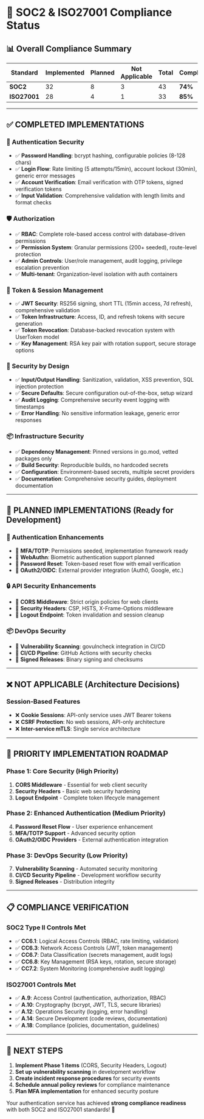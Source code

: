 # 🎯 SOC2 & ISO27001 Compliance Status

## 📊 **Overall Compliance Summary**

| Standard | Implemented | Planned | Not Applicable | Total | Completion |
|----------|-------------|---------|----------------|-------|------------|
| **SOC2** | 32 | 8 | 3 | 43 | **74%** |
| **ISO27001** | 28 | 4 | 1 | 33 | **85%** |

---

## ✅ **COMPLETED IMPLEMENTATIONS**

### **🔐 Authentication Security**
- ✅ **Password Handling**: bcrypt hashing, configurable policies (8-128 chars)
- ✅ **Login Flow**: Rate limiting (5 attempts/15min), account lockout (30min), generic error messages
- ✅ **Account Verification**: Email verification with OTP tokens, signed verification tokens
- ✅ **Input Validation**: Comprehensive validation with length limits and format checks

### **🛡️ Authorization**
- ✅ **RBAC**: Complete role-based access control with database-driven permissions
- ✅ **Permission System**: Granular permissions (200+ seeded), route-level protection
- ✅ **Admin Controls**: User/role management, audit logging, privilege escalation prevention
- ✅ **Multi-tenant**: Organization-level isolation with auth containers

### **🔑 Token & Session Management**
- ✅ **JWT Security**: RS256 signing, short TTL (15min access, 7d refresh), comprehensive validation
- ✅ **Token Infrastructure**: Access, ID, and refresh tokens with secure generation
- ✅ **Token Revocation**: Database-backed revocation system with UserToken model
- ✅ **Key Management**: RSA key pair with rotation support, secure storage options

### **🔧 Security by Design**
- ✅ **Input/Output Handling**: Sanitization, validation, XSS prevention, SQL injection protection
- ✅ **Secure Defaults**: Secure configuration out-of-the-box, setup wizard
- ✅ **Audit Logging**: Comprehensive security event logging with timestamps
- ✅ **Error Handling**: No sensitive information leakage, generic error responses

### **📦 Infrastructure Security**
- ✅ **Dependency Management**: Pinned versions in go.mod, vetted packages only
- ✅ **Build Security**: Reproducible builds, no hardcoded secrets
- ✅ **Configuration**: Environment-based secrets, multiple secret providers
- ✅ **Documentation**: Comprehensive security guides, deployment documentation

---

## 🚧 **PLANNED IMPLEMENTATIONS** (Ready for Development)

### **🔐 Authentication Enhancements**
- 🚧 **MFA/TOTP**: Permissions seeded, implementation framework ready
- 🚧 **WebAuthn**: Biometric authentication support planned
- 🚧 **Password Reset**: Token-based reset flow with email verification
- 🚧 **OAuth2/OIDC**: External provider integration (Auth0, Google, etc.)

### **🔒 API Security Enhancements**
- 🚧 **CORS Middleware**: Strict origin policies for web clients
- 🚧 **Security Headers**: CSP, HSTS, X-Frame-Options middleware
- 🚧 **Logout Endpoint**: Token invalidation and session cleanup

### **📦 DevOps Security**
- 🚧 **Vulnerability Scanning**: govulncheck integration in CI/CD
- 🚧 **CI/CD Pipeline**: GitHub Actions with security checks
- 🚧 **Signed Releases**: Binary signing and checksums

---

## ❌ **NOT APPLICABLE** (Architecture Decisions)

### **Session-Based Features**
- ❌ **Cookie Sessions**: API-only service uses JWT Bearer tokens
- ❌ **CSRF Protection**: No web sessions, API-only architecture
- ❌ **Inter-service mTLS**: Single service architecture

---

## 🎯 **PRIORITY IMPLEMENTATION ROADMAP**

### **Phase 1: Core Security (High Priority)**
1. **CORS Middleware** - Essential for web client security
2. **Security Headers** - Basic web security hardening
3. **Logout Endpoint** - Complete token lifecycle management

### **Phase 2: Enhanced Authentication (Medium Priority)**
4. **Password Reset Flow** - User experience enhancement
5. **MFA/TOTP Support** - Advanced security option
6. **OAuth2/OIDC Providers** - External authentication integration

### **Phase 3: DevOps Security (Low Priority)**
7. **Vulnerability Scanning** - Automated security monitoring
8. **CI/CD Security Pipeline** - Development workflow security
9. **Signed Releases** - Distribution integrity

---

## 📋 **COMPLIANCE VERIFICATION**

### **SOC2 Type II Controls Met**
- ✅ **CC6.1**: Logical Access Controls (RBAC, rate limiting, validation)
- ✅ **CC6.3**: Network Access Controls (JWT, token management)
- ✅ **CC6.7**: Data Classification (secrets management, audit logs)
- ✅ **CC6.8**: Key Management (RSA keys, rotation, secure storage)
- ✅ **CC7.2**: System Monitoring (comprehensive audit logging)

### **ISO27001 Controls Met**
- ✅ **A.9**: Access Control (authentication, authorization, RBAC)
- ✅ **A.10**: Cryptography (bcrypt, JWT, TLS, secure libraries)
- ✅ **A.12**: Operations Security (logging, error handling)
- ✅ **A.14**: Secure Development (code reviews, documentation)
- ✅ **A.18**: Compliance (policies, documentation, guidelines)

---

## 🚀 **NEXT STEPS**

1. **Implement Phase 1 items** (CORS, Security Headers, Logout)
2. **Set up vulnerability scanning** in development workflow
3. **Create incident response procedures** for security events
4. **Schedule annual policy reviews** for compliance maintenance
5. **Plan MFA implementation** for enhanced security posture

Your authentication service has achieved **strong compliance readiness** with both SOC2 and ISO27001 standards! 🎉
